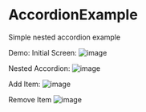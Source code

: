 # AccordionExample
Simple nested accordion example

Demo: 
Initial Screen:
![image](https://user-images.githubusercontent.com/77100262/156558041-c8a62b22-0eb4-4534-94f7-9c32b0a95695.png)

Nested Accordion:
![image](https://user-images.githubusercontent.com/77100262/156558336-0f127549-9905-49ce-8943-687516046bf5.png)

Add Item:
![image](https://user-images.githubusercontent.com/77100262/156558078-2ba97428-bd5b-49fa-9d5e-e44a216021f2.png)

Remove Item
![image](https://user-images.githubusercontent.com/77100262/156558163-ab8ef586-6054-4496-b8b1-ca2d0c33523c.png)

